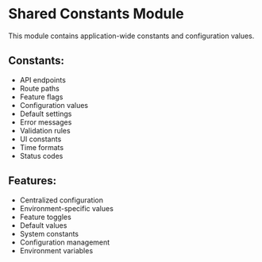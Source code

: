 # Shared Constants Module

This module contains application-wide constants and configuration values.

## Constants:

- API endpoints
- Route paths
- Feature flags
- Configuration values
- Default settings
- Error messages
- Validation rules
- UI constants
- Time formats
- Status codes

## Features:

- Centralized configuration
- Environment-specific values
- Feature toggles
- Default values
- System constants
- Configuration management
- Environment variables
